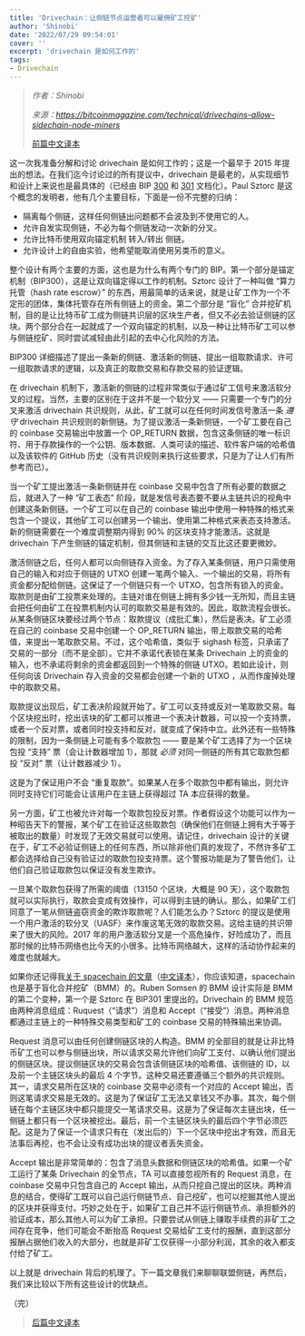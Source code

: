 ```yaml
---
title: 'Drivechain：让侧链节点运营者可以雇佣矿工挖矿'
author: 'Shinobi'
date: '2022/07/29 09:54:01'
cover: ''
excerpt: 'drivechain 是如何工作的'
tags:
- Drivechain
---
```



> *作者：Shinobi*
>
> *来源：<https://bitcoinmagazine.com/technical/drivechains-allow-sidechain-node-miners>*
>
> [前篇中文译本](https://www.btcstudy.org/2022/07/28/softchains-use-cases-and-security-costs/)

这一次我准备分解和讨论 drivechain 是如何工作的；这是一个最早于 2015 年提出的想法。在我们迄今讨论过的所有提议中，drivechain 是最老的，从实现细节和设计上来说也是最具体的（已经由 BIP [300](https://github.com/bitcoin/bips/blob/master/bip-0300.mediawiki) 和 [301](https://github.com/bitcoin/bips/blob/master/bip-0301.mediawiki) 文档化）。Paul Sztorc 是这个概念的发明者，他有几个主要目标，下面是一份不完整的归纳：

- 隔离每个侧链，这样任何侧链出问题都不会波及到不使用它的人。
- 允许自发实现侧链，不必为每个侧链发动一次新的分叉。
- 允许比特币使用双向锚定机制 转入/转出 侧链。
- 允许设计上的自由实验，他希望能取消使用另类币的意义。

整个设计有两个主要的方面，这也是为什么有两个专门的 BIP。第一个部分是锚定机制（BIP300），这是让双向锚定得以工作的机制。Sztorc 设计了一种叫做 “算力托管（hash rate escrow）” 的东西，用最简单的话来说，就是让矿工作为一个不定形的团体，集体托管存在所有侧链上的资金。第二个部分是 “盲化” 合并挖矿机制，目的是让比特币矿工成为侧链共识层的区块生产者，但又不必去验证侧链的区块。两个部分合在一起就成了一个双向锚定的机制，以及一种让比特币矿工可以参与侧链挖矿、同时尝试减轻由此引起的去中心化风险的方法。

BIP300 详细描述了提出一条新的侧链、激活新的侧链、提出一组取款请求、许可一组取款请求的逻辑，以及真正的取款交易和存款交易的验证逻辑。

在 drivechain 机制下，激活新的侧链的过程非常类似于通过矿工信号来激活软分叉的过程。当然，主要的区别在于这并不是一个软分叉 —— 只需要一个专门的分叉来激活 drivechain 共识规则，从此，矿工就可以在任何时间发信号激活一条 *遵守* drivechain 共识规则的新侧链。为了提议激活一条新侧链，一个矿工要在自己的 coinbase 交易输出中放置一个 OP_RETURN 数据，包含这条侧链的唯一标识符、用于存款操作的一个公钥、版本数据、人类可读的描述、软件客户端的哈希值以及该软件的 GitHub 历史（没有共识规则来执行这些要求，只是为了让人们有所参考而已）。

当一个矿工提出激活一条新侧链并在 coinbase 交易中包含了所有必要的数据之后，就进入了一种 “矿工表态” 阶段，就是发信号表态要不要从主链共识的视角中创建这条新侧链。一个矿工可以在自己的 coinbase 输出中使用一种特殊的格式来包含一个提议，其他矿工可以创建另一个输出、使用第二种格式来表态支持激活。新的侧链需要在一个难度调整期内得到 90% 的区块支持才能激活。这就是 drivechain  下产生侧链的锚定机制，但其侧链和主链的交互比这还要更微妙。

激活侧链之后，任何人都可以向侧链存入资金。为了存入某条侧链，用户只需使用自己的输入和对应于侧链的 UTXO 创建一笔两个输入、一个输出的交易，将所有资金都分配给侧链。这保证了一个侧链只有一个 UTXO，包含所有锁入的资金。取款则是由矿工投票来处理的。主链对谁在侧链上拥有多少钱一无所知，而且主链会把任何由矿工在投票机制内认可的取款交易是有效的。因此，取款流程会很长。从某条侧链区块要经过两个节点：取款提议（成批汇集），然后是表决。矿工必须在自己的 coinbase 交易中创建一个 OP_RETURN 输出，带上取款交易的哈希值，来提出一笔取款交易。不过，这个哈希值，类似于 sighash 标签，只承诺了交易的一部分（而不是全部）。它并不承诺代表锁在某条 Drivechain 上的资金的输入，也不承诺将剩余的资金都返回到一个特殊的侧链 UTXO。若如此设计，则任何向该 Drivechain 存入资金的交易都会创建一个新的 UTXO ，从而作废掉处理中的取款交易。

取款提议出现后，矿工表决阶段就开始了。矿工可以支持或反对一笔取款交易。每个区块挖出时，挖出该块的矿工都可以推进一个表决计数器，可以投一个支持票，或者一个反对票，或者同时投支持和反对，就变成了保持中立。此外还有一些特殊的限制，因为一条侧链上可能有多个取款包 —— 要是某个矿工选择了为一个区块包投 “支持” 票（会让计数器增加 1），那就 *必须* 对同一侧链的所有其它取款包都投 “反对” 票（让计数器减少 1）。

这是为了保证用户不会 “重复取款”。如果某人在多个取款包中都有输出，则允许同时支持它们可能会让该用户在主链上获得超过 TA 本应获得的数量。

另一方面，矿工也被允许对每一个取款包投反对票。作者假设这个功能可以作为一种昭告天下的警报，某个矿工在验证这些取款包（确保他们在侧链上拥有大于等于被取出的数量）时发现了无效交易就可以使用。请记住，drivechain 设计的关键在于，矿工不必验证侧链上的任何东西，所以除非他们真的发现了，不然许多矿工都会选择给自己没有验证过的取款包投支持票。这个警报功能是为了警告他们，让他们自己验证取款包以保证没有发生欺诈。

一旦某个取款包获得了所需的阈值（13150 个区块，大概是 90 天），这个取款包就可以实际执行，取款会变成有效操作，可以得到主链的确认。那么，如果矿工们同意了一笔从侧链盗窃资金的欺诈取款呢？人们能怎么办？Sztorc 的提议是使用一个用户激活的软分叉（UASF）来作废这笔无效的取款交易。这给主链的共识带来了很大的风险。2017 年的用户激活软分叉是一个高危操作，好险成功了，而且那时候的比特币网络也比今天的小很多。比特币网络越大，这样的活动协作起来的难度也就越大。

如果你还记得我[关于 spacechain 的文章](https://bitcoinmagazine.com/technical/spacechains-unlocks-bitcoin-use-cases)（[中文译本](https://www.btcstudy.org/2022/07/06/spacechains-unlocks-bitcoin-use-cases/)），你应该知道，spacechain 也是基于盲化合并挖矿（BMM）的。Ruben Somsen 的 BMM 设计实际是 BMM 的第二个变种，第一个是 Sztorc 在 BIP301 里提出的。Drivechain 的 BMM 规范由两种消息组成：Ruquest（“请求”）消息和 Accept（“接受”）消息。两种消息都通过主链上的一种特殊交易类型和矿工的 coinbase 交易的特殊输出来协调。

Request 消息可以由任何创建侧链区块的人构造。BMM 的全部目的就是让非比特币矿工也可以参与侧链出块，所以请求交易允许他们向矿工支付、以确认他们提出的侧链区块。提议侧链区块的交易会包含该侧链区块的哈希值、该侧链的 ID，以及前一个主链区块头的最后 4 个字节。这种交易还要遵循三个额外的共识规则。其一，请求交易所在区块的 coinbase 交易中必须有一个对应的 Accept 输出，否则这笔请求交易是无效的。这是为了保证矿工无法又拿钱又不办事。其次，每个侧链在每个主链区块中都只能提交一笔请求交易。这是为了保证每次主链出块，任一侧链上都只有一个区块被挖出。最后，前一个主链区块头的最后四个字节必须匹配。这是为了保证一个请求只有在（发出后的）下一个区块中挖出才有效，而且无法事后再挖，也不会让没有成功出块的提议者丢失资金。

Accept 输出是非常简单的：包含了消息头数据和侧链区块的哈希值。如果一个矿工运行了某条 Drivechain 的全节点，TA 可以直接忽视所有的 Request 消息，在 coinbase 交易中只包含自己的 Accept 输出，从而只挖自己提出的区块。两种消息的结合，使得矿工既可以自己运行侧链节点、自己挖矿，也可以挖掘其他人提出的区块并获得支付。巧妙之处在于，如果矿工自己并不运行侧链节点、承担额外的验证成本，那么其他人可以为矿工承担。只要尝试从侧链上赚取手续费的非矿工之间存在竞争，他们可能会不断抬高 Request 交易给矿工支付的报酬，直到这部分报酬占据他们收入的大部分，也就是非矿工仅获得一小部分利润，其余的收入都支付给了矿工。

以上就是 drivechain 背后的机理了。下一篇文章我们来聊聊联盟侧链，再然后，我们来比较以下所有这些设计的优缺点。

（完）

> [后篇中文译本](https://www.btcstudy.org/2022/08/02/federated-sidechains-bitcoin-original/)